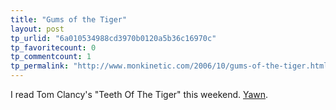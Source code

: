 ```yaml
---
title: "Gums of the Tiger"
layout: post
tp_urlid: "6a010534988cd3970b0120a5b36c16970c"
tp_favoritecount: 0
tp_commentcount: 1
tp_permalink: "http://www.monkinetic.com/2006/10/gums-of-the-tiger.html"
---
```

I read Tom Clancy&#39;s &quot;Teeth Of The Tiger&quot; this weekend. [Yawn](http://www.redmonk.net/more/reviews/teeth_of_the_tiger).
